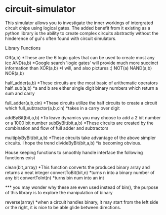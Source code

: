# circuit-simulator

This simulator allows you to investigate the inner workings of intergrated circuit chips using logical gates.  The added benefit from it existing as a python library is the ability to create complex circuits abstractly without the hinderence of gui's often found with circuit simulators.


Library Functions


OR(a,b)     *These are the 6 logic gates that can be used to create most any icc
AND(a,b)    *Google search 'logic gates' will provide much more succinct information than 
XOR(a,b)    *I will, and also pictures :)
NOT(a)
NAND(a,b)
NOR(a,b)

half_adder(a,b)   *These circuits are the most basic of arithematic operators
half_sub(a,b)     *a and b are either single digit binary numbers which return a sum and carry

full_adder(a,b,cin)       *These circuits utilize the half circuits to create a circuit which
full_subtractor(a,b,cin)  *takes in a carry over digit

addByBit(bit,a,b) *To leave dynamics you may choose to add a 2 bit number or a 1000 bit number
subByBit(bit,a,b) *These circuits are created by the combination and flow of full adder and subtractors

multiplyByBit(bit,a,b)  *These circuits take advantage of the above simpler circuits.  I hope the trend
divideByBit(bit,a,b)    *is becoming obvious.

House keeping functions
to smoothly handle interface the following functions exist

clean(bit_array)  *This function converts the produced binary array and returns a neat integer
convertToBit(bit,n)  *turns n into a binary number of any bit
convertToInt(n)   *turns bin num into an int

*** you may wonder why these are even used instead of bin(), the purpose of this library is to explore the 
    manipulation of binary

reverse(array) *when a circuit handles binary, it may start from the left side or the right, it is nice to be able
               glide between directions.

